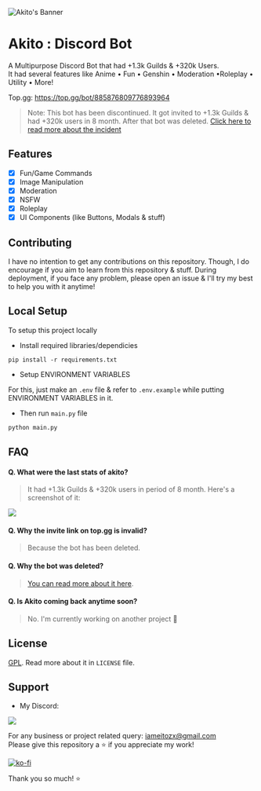 ![Akito's Banner](https://cdn.discordapp.com/attachments/891178370442858526/891178505260396554/akito_banner.png)

# Akito : Discord Bot

A Multipurpose Discord Bot that had +1.3k Guilds & +320k Users. \
It had several features like Anime • Fun • Genshin • Moderation •Roleplay • Utility • More!

Top.gg: https://top.gg/bot/885876809776893964

> Note:
> This bot has been discontinued. It got invited to +1.3k Guilds & had +320k users in 8 month. After that bot was deleted. [Click here to read more about the incident](https://gist.github.com/eitozx/e418029819d70f00941f9985e9971390)


## Features

- [x] Fun/Game Commands
- [x] Image Manipulation
- [x] Moderation
- [x] NSFW
- [x] Roleplay
- [x] UI Components (like Buttons, Modals & stuff)

## Contributing

I have no intention to get any contributions on this repository. Though, I do encourage if you aim to learn from this repository & stuff. During deployment, if you face any problem, please open an issue & I'll try my best to help you with it anytime!

## Local Setup

To setup this project locally

- Install required libraries/dependicies
```
pip install -r requirements.txt
```

- Setup ENVIRONMENT VARIABLES

For this, just make an `.env` file & refer to `.env.example` while putting ENVIRONMENT VARIABLES in it.

- Then run `main.py` file
```py
python main.py
```

## FAQ

#### Q. What were the last stats of akito?
> It had +1.3k Guilds & +320k users in period of 8 month. Here's a screenshot of it:

![](https://cdn.discordapp.com/attachments/989400899883511888/1019665027067805816/unknown.png)

#### Q. Why the invite link on top.gg is invalid?
> Because the bot has been deleted.

#### Q. Why the bot was deleted?
> [You can read more about it here](https://gist.github.com/eitozx/e418029819d70f00941f9985e9971390).

#### Q. Is Akito coming back anytime soon?
> No. I'm currently working on another project :eyes:


## License

[GPL](https://choosealicense.com/licenses/gpl-3.0/#). Read more about it in `LICENSE` file.


## Support

- My Discord:

[![](https://discord.c99.nl/widget/theme-3/981649911151992832.png)](https://discord.gg/pa9gDnZhCA)

For any business or project related query: iameitozx@gmail.com \
Please give this repository a :star: if you appreciate my work!

[![ko-fi](https://ko-fi.com/img/githubbutton_sm.svg)](https://ko-fi.com/T6T66YUA1)

Thank you so much! :star: